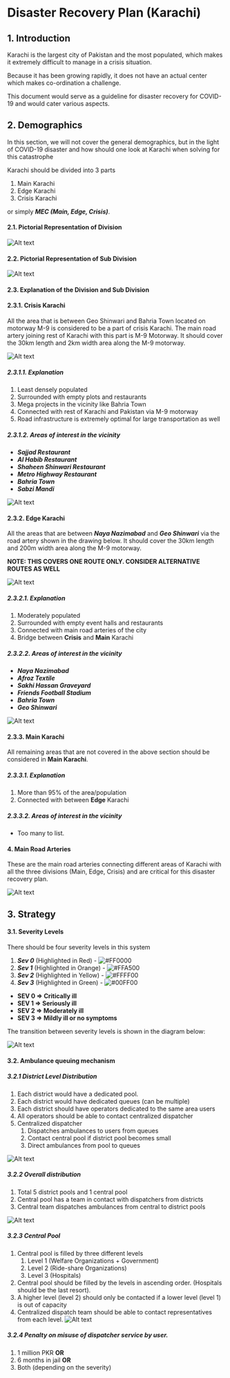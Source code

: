 # Disaster Recovery Plan (Karachi)

## 1. Introduction
Karachi is the largest city of Pakistan and the most populated, which makes
it extremely difficult to manage in a crisis situation.

Because it has been growing rapidly, it does not have an actual center
which makes co-ordination a challenge. 

This document would serve as a guideline for disaster recovery for COVID-19
and would cater various aspects. 

## 2. Demographics

In this section, we will not cover the general demographics, but in the light 
of COVID-19 disaster and how should one look at Karachi when solving for this catastrophe

Karachi should be divided into 3 parts 
1) Main Karachi 
2) Edge Karachi
3) Crisis Karachi

or simply ***MEC (Main, Edge, Crisis)***.

#### 2.1. Pictorial Representation of Division
![Alt text](../images/khi-div.png?raw=true "Title")

#### 2.2. Pictorial Representation of Sub Division
![Alt text](../images/div-exp.png?raw=true "Title")

#### 2.3. Explanation of the Division and Sub Division
#### 2.3.1. Crisis Karachi
All the area that is between Geo Shinwari and Bahria Town 
located on motorway M-9 is considered to be a part of crisis Karachi.
The main road artery joining rest of Karachi with this part is M-9 
Motorway. It should cover the 30km length and 2km width area
along the M-9 motorway.

![Alt text](../images/crisis-khi.png?raw=true "Title")

##### 2.3.1.1. Explanation
1. Least densely populated
2. Surrounded with empty plots and restaurants
3. Mega projects in the vicinity like Bahria Town
4. Connected with rest of Karachi and Pakistan via M-9 motorway
5. Road infrastructure is extremely optimal for large transportation as well

##### 2.3.1.2. Areas of interest in the vicinity

- ***Sajjad Restaurant***
- ***Al Habib Restaurant***
- ***Shaheen Shinwari Restaurant***
- ***Metro Highway Restaurant***
- ***Bahria Town***
- ***Sabzi Mandi***

![Alt text](../images/crisis-aoi.PNG?raw=true "Title")

#### 2.3.2. Edge Karachi
All the areas that are between ***Naya Nazimabad*** and ***Geo Shinwari*** via
the road artery shown in the drawing below. It should cover 
the 30km length and 200m width area along the M-9 motorway. 

****NOTE: THIS COVERS ONE ROUTE ONLY. CONSIDER ALTERNATIVE ROUTES AS WELL****

![Alt text](../images/edge-khi.png?raw=true "Title")

##### 2.3.2.1. Explanation
1. Moderately populated
2. Surrounded with empty event halls and restaurants
3. Connected with main road arteries of the city
4. Bridge between **Crisis** and **Main** Karachi

##### 2.3.2.2. Areas of interest in the vicinity

- ***Naya Nazimabad***
- ***Afroz Textile***
- ***Sakhi Hassan Graveyard***
- ***Friends Football Stadium***
- ***Bahria Town***
- ***Geo Shinwari***

![Alt text](../images/edge-aoi.PNG?raw=true "Title")

#### 2.3.3. Main Karachi
All remaining areas that are not covered in the above section 
should be considered in **Main Karachi**. 

##### 2.3.3.1. Explanation
1. More than 95% of the area/population
2. Connected with between **Edge** Karachi

##### 2.3.3.2. Areas of interest in the vicinity
- Too many to list.

#### 4. Main Road Arteries
These are the main road arteries connecting different areas of 
Karachi with all the three divisions (Main, Edge, Crisis)
and are critical for this disaster recovery plan.

![Alt text](../images/main-road-arteries.PNG?raw=true "Title")

## 3. Strategy
#### 3.1. Severity Levels
There should be four severity levels in this system
1) ***Sev 0*** (Highlighted in Red) - ![#FF0000](https://placehold.it/15/FF0000/000000?text=+)
2) ***Sev 1*** (Highlighted in Orange) - ![#FFA500](https://placehold.it/15/FFA500/000000?text=+)
3) ***Sev 2*** (Highlighted in Yellow) - ![#FFFF00](https://placehold.it/15/FFFF00/000000?text=+)
4) ***Sev 3*** (Highlighted in Green) - ![#00FF00](https://placehold.it/15/00FF00/000000?text=+)

- **SEV 0 => Critically ill**
- **SEV 1 => Seriously ill**
- **SEV 2 => Moderately ill**
- **SEV 3 => Mildly ill or no symptoms**

The transition between severity levels is shown in the diagram below:

![Alt text](../images/sev-level-transition.png?raw=true "Title")


#### 3.2. Ambulance queuing mechanism
##### 3.2.1 District Level Distribution
1) Each district would have a dedicated pool.
2) Each district would have dedicated queues (can be multiple)
3) Each district should have operators dedicated to the same area users
4) All operators should be able to contact centralized dispatcher
5) Centralized dispatcher
   1) Dispatches ambulances to users from queues
   2) Contact central pool if district pool becomes small
   3) Direct ambulances from pool to queues
   
![Alt text](../images/amb-district.png?raw=true "Title")

##### 3.2.2 Overall distribution
1) Total 5 district pools and 1 central pool
2) Central pool has a team in contact with dispatchers from districts
3) Central team dispatches ambulances from central to district pools

![Alt text](../images/pool-dist.png?raw=true "Title")

##### 3.2.3 Central Pool
1) Central pool is filled by three different levels
   1) Level 1 (Welfare Organizations + Government)
   2) Level 2 (Ride-share Organizations)
   3) Level 3 (Hospitals)
2) Central pool should be filled by the levels in ascending order.
(Hospitals should be the last resort).
3) A higher level (level 2) should only be contacted if a lower level
(level 1) is out of capacity
4) Centralized dispatch team should be able to contact representatives
from each level.
![Alt text](../images/central-pool.png?raw=true "Title")

##### 3.2.4 Penalty on misuse of dispatcher service by user.
1) 1 million PKR **OR**
2) 6 months in jail **OR**
3) Both (depending on the severity)

   










